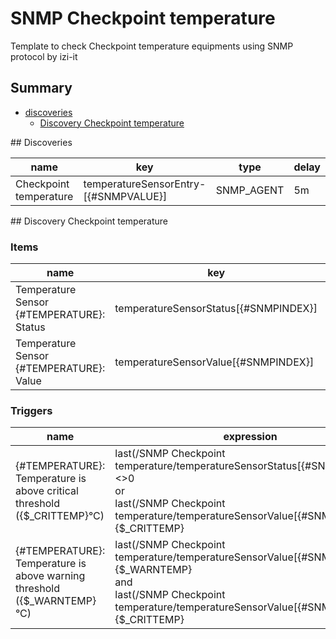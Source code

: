 # SNMP Checkpoint temperature
Template to check Checkpoint temperature equipments using SNMP protocol by izi-it
## Summary
* [discoveries](#discoveries)
  * [Discovery Checkpoint temperature ](#discovery_checkpoint_temperature
)
<a name="discoveries" />
## Discoveries

| name | key | type | delay |
| ------------- |------------- |------------- |------------- |
| Checkpoint temperature | temperatureSensorEntry-[{#SNMPVALUE}] | SNMP_AGENT | 5m |

<a name="discovery_checkpoint_temperature" />
## Discovery Checkpoint temperature

### Items

| name | key | type |
| ------------- |------------- |------------- |
| Temperature Sensor {#TEMPERATURE}: Status | temperatureSensorStatus[{#SNMPINDEX}] | SNMP_AGENT |
| Temperature Sensor {#TEMPERATURE}: Value | temperatureSensorValue[{#SNMPINDEX}] | SNMP_AGENT |

### Triggers

| name | expression | priority |
| ------------- |------------- |------------- |
| {#TEMPERATURE}: Temperature is above critical threshold ({$_CRITTEMP}°C) | last(/SNMP Checkpoint temperature/temperatureSensorStatus[{#SNMPINDEX}])<>0<br>or<br>last(/SNMP Checkpoint temperature/temperatureSensorValue[{#SNMPINDEX}])> {$_CRITTEMP} | HIGH |
| {#TEMPERATURE}: Temperature is above warning threshold ({$_WARNTEMP}°C) | last(/SNMP Checkpoint temperature/temperatureSensorValue[{#SNMPINDEX}])> {$_WARNTEMP}<br>and <br>last(/SNMP Checkpoint temperature/temperatureSensorValue[{#SNMPINDEX}])< {$_CRITTEMP} | WARNING |
